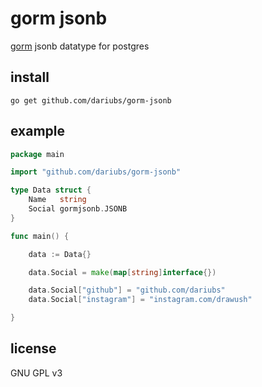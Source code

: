 gorm jsonb
==========

[gorm](https://gorm.io) jsonb datatype for postgres

install
-------

```
go get github.com/dariubs/gorm-jsonb
```

example
-------

```go
package main

import "github.com/dariubs/gorm-jsonb"

type Data struct {
	Name   string
	Social gormjsonb.JSONB
}

func main() {

	data := Data{}

	data.Social = make(map[string]interface{})

	data.Social["github"] = "github.com/dariubs"
	data.Social["instagram"] = "instagram.com/drawush"

}

```

license
-------

GNU GPL v3
